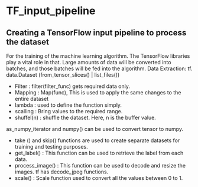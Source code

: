 # TF_input_pipeline
Creating a TensorFlow input pipeline to process the dataset
------------------------------------------------------------------------------------------------------------------------------------------------------------------------------------
For the training of the machine learning algorithm. The TensorFlow libraries play a vital role in that. Large amounts of data will be converted into batches, and those batches will be fed into the algorithm. 
 Data Extraction:      tf. data.Dataset (from_tensor_slices() |  list_files())
- Filter         :      filter(filter_func) gets required data only.
- Mapping        :      Map(func), This is used to apply the same changes to the entire dataset
- lambda         :      used to define the function simply.
- scalling       :      Bring values to the required range.
- shuffel(n)     :      shuffle the dataset. Here, n is the buffer value. 

as_numpy_iterator and numpy() can be used to convert tensor to numpy.

- take () and skip()   functions are used to create separate datasets for training and testing purposes.
- get_label()     : This function can be used to retrieve the label from each data.
- process_image() : This function can be used to decode and resize the images.  tf has decode_jpeg functions.
- scale()         : Scale function used to convert all the values between 0 to 1.

